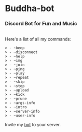 # Buddha-bot
### Discord Bot for Fun and Music
<br>
Here's a list of all my commands:

```
> - ~beep
> - ~disconnect
> - ~help
> - ~img
> - ~join
> - ~ping
> - ~play
> - ~repeat
> - ~skip
> - ~stop
> - ~upload
> - ~kick
> - ~prune
> - ~args-info
> - ~intro
> - ~server-info
> - ~user-info
```

Invite my [bot](https://discord.com/api/oauth2/authorize?client_id=813639350591160320&permissions=285115608689&scope=bot) to your server.
